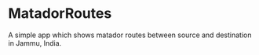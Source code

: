 # MatadorRoutes
A simple app which shows matador routes between source and destination in Jammu, India.
